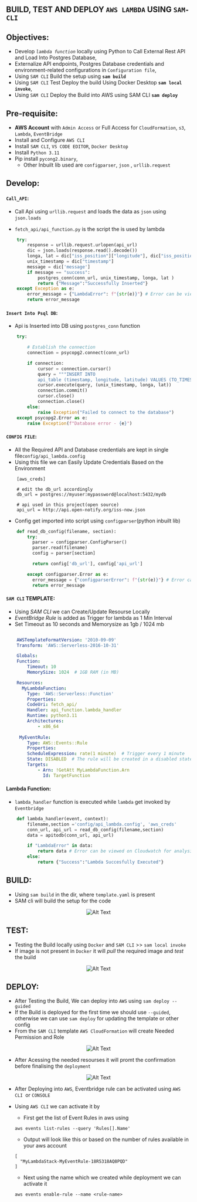 

## BUILD, TEST AND DEPLOY `AWS LAMBDA` USING `SAM-CLI`

## Objectives:
- Develop _`lambda function`_ locally using Python to Call External Rest API and Load Into Postgres Database,  
- Externalize API endpoints, Postgres Database credentials and
environment-related configurations in `Configuration file`,
-  Using `SAM CLI` Build the setup using __`sam build`__
-  Using `SAM CLI` Test Deploy the build Using Docker Desktop __`sam local invoke`__,
-  Using `SAM CLI` Deploy the Build into AWS using SAM CLI __`sam deploy`__

## Pre-requisite:
- __AWS Account__ with `Admin Access` or Full Access for `CloudFormation`, `s3`, `Lambda`, `EventBridge`
- Install and Configure `AWS CLI` 
- Install `SAM CLI`, `VS CODE EDITOR`, `Docker Desktop`
- Install `Python 3.11`
- Pip install `pycong2.binary`,
  - Other Inbuilt lib used are `configparser`, `json` , `urllib.request`

## Develop:
#### `Call_API`:
- Call Api using `urllib.request` and loads the data as `json` using `json.loads`
<!--Using urllib.request because api is light weight-->
- `fetch_api/api_function.py` is the script the is used by lambda

```py
    try:
        response = urllib.request.urlopen(api_url)
        dic = json.loads(response.read().decode())
        longa, lat = dic["iss_position"]["longitude"], dic["iss_position"]["latitude"]
        unix_timestamp = dic["timestamp"]
        message = dic['message']
        if message == "success":
            postgres_conn(conn_url, unix_timestamp, longa, lat )
            return {"Message":"Successfully Inserted"}
    except Exception as e:
        error_message = {"LambdaError": f"{str(e)}"} # Error can be viewed on Cloudwatch for analysis
        return error_message
```

#### `Insert Into Psql DB`:
- Api is Inserted into DB using `postgres_conn` function
  
``` py
    try:

        # Establish the connection
        connection = psycopg2.connect(conn_url)

        if connection:
            cursor = connection.cursor()
            query = """INSERT INTO 
            api_table (timestamp, longitude, latitude) VALUES (TO_TIMESTAMP(%s), %s, %s)"""
            cursor.execute(query, (unix_timestamp, longa, lat))
            connection.commit()
            cursor.close()
            connection.close()
        else:
            raise Exception("Failed to connect to the database")
    except psycopg2.Error as e:
        raise Exception(f"Database error - {e}")

```

#### `CONFIG FILE`:
- All the Required API and Database credentials are kept in single file`config/api_lambda.config`
- Using this file we can Easily Update Credentials Based on the Environment

```config
    [aws_creds]

    # edit the db_url accordingly
    db_url = postgres://myuser:mypassword@localhost:5432/mydb

    # api used in this project(open source) 
    api_url = http://api.open-notify.org/iss-now.json

```
- Config get imported into script using `configparser`(python inbuilt lib) 

```py
    def read_db_config(filename, section):
        try:
          parser = configparser.ConfigParser()
          parser.read(filename)
          config = parser[section]

          return config['db_url'], config['api_url']

        except configparser.Error as e:
          error_message = {"configparserError": f"{str(e)}"} # Error can be viewed on Cloudwatch for analysis
          return error_message
```

#### `SAM CLI` TEMPLATE:
- Using _SAM CLI_ we can Create/Update Resourse Locally
- _EventBridge Rule_ is added as Trigger for lambda as 1 Min Interval
- Set Timeout as 10 seconds and Memorysize as 1gb / 1024 mb

```yaml

    AWSTemplateFormatVersion: '2010-09-09'
    Transform: 'AWS::Serverless-2016-10-31'

    Globals:
    Function:
        Timeout: 10
        MemorySize: 1024  # 1GB RAM (in MB)

    Resources:
      MyLambdaFunction:
        Type: 'AWS::Serverless::Function'
        Properties:
        CodeUri: fetch_api/
        Handler: api_function.lambda_handler
        Runtime: python3.11
        Architectures:
            - x86_64 
        
     MyEventRule:
        Type: AWS::Events::Rule
        Properties:
        ScheduleExpression: rate(1 minute)  # Trigger every 1 minute
        State: DISABLED  # The rule will be created in a disabled state
        Targets:
            - Arn: !GetAtt MyLambdaFunction.Arn
              Id: TargetFunction

```

#### Lambda Function:
- `lambda_handler` function is executed while `lambda` get invoked by `Eventbridge`

```py
    def lambda_handler(event, context):
        filename,section ='config/api_lambda.config', 'aws_creds'
        conn_url, api_url = read_db_config(filename,section)
        data = apitodb(conn_url, api_url)

        if "LambdaError" in data:
            return data # Error can be viewed on Cloudwatch for analysis
        else:
            return {"Success":"Lambda Succesfully Executed"}  
```



## BUILD:
- Using `sam build` in the dir, where `template.yaml` is present
- SAM cli will build the setup for the code
  
<p align="center">
  <img src="others\screenshots\build.png" alt="Alt Text">
</p>

## TEST:
- Testing the Build locally using `Docker` and `SAM CLI` >> `sam local invoke`
- If image is not present in `Docker` it will _pull_ the required image and _test_ the build

<p align="center">
  <img src="others\screenshots\test.png" alt="Alt Text">
</p>

## DEPLOY:
- After Testing the Build, We can deploy into `AWS` using `sam deploy --guided`
- If the Build is deployed for the first time we should use `--guided`, otherwise we can use `sam deploy` for updating the template or other config
- From the `SAM CLI` template `AWS CloudFormation` will create Needed Permission and Role
  
<p align="center">
  <img src="others\screenshots\deploy_1.png" alt="Alt Text">
</p>

- After Acessing the needed resourses it will promt the confirmation before finalising the `deployment`

<p align="center">
  <img src="others\screenshots\deploy_2.png" alt="Alt Text">
</p>

- After Deploying into `AWS`, Eventbridge rule can be activated using `AWS CLI `or `CONSOLE`
- Using `AWS CLI` we can activate it by
  - First get the list of Event Rules in aws using
  
   ```
   aws events list-rules --query 'Rules[].Name'
   ```
  - Output will look like this or based on the number of rules available in your aws account
  ```
  [
    "MyLambdaStack-MyEventRule-18R5318AQ8PQD"
  ]
  ```
  - Next using the name which we created while deployment we can activate it 
  ```
  aws events enable-rule --name <rule-name>
  ```

